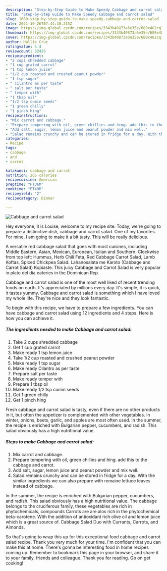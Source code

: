 ```yaml
---
description: "Step-by-Step Guide to Make Speedy Cabbage and carrot salad"
title: "Step-by-Step Guide to Make Speedy Cabbage and carrot salad"
slug: 1680-step-by-step-guide-to-make-speedy-cabbage-and-carrot-salad
date: 2021-10-26T07:44:10.215Z
image: https://img-global.cpcdn.com/recipes/3343b40873a6e35e/680x482cq70/cabbage-and-carrot-salad-recipe-main-photo.jpg
thumbnail: https://img-global.cpcdn.com/recipes/3343b40873a6e35e/680x482cq70/cabbage-and-carrot-salad-recipe-main-photo.jpg
cover: https://img-global.cpcdn.com/recipes/3343b40873a6e35e/680x482cq70/cabbage-and-carrot-salad-recipe-main-photo.jpg
author: Hallie Cruz
ratingvalue: 4.4
reviewcount: 32426
recipeingredient:
- "2 cups shredded cabbage"
- "1 cup grated carrot"
- "1 tsp lemon juice"
- "1/2 cup roasted and crushed peanut powder"
- "1 tsp sugar"
- " Cilantro as per taste"
- " salt per taste"
- " temper with"
- "1 tbsp oil"
- "1/2 tsp cumin seeds"
- "1 green chilly"
- "1 pinch hing"
recipeinstructions:
- "Mix carrot and cabbage."
- "Prepare tempering with oil, green chillies and hing. add this to the cabbage and carrot."
- "Add salt, sugar, lemon juice and peanut powder and mix well."
- "Salad remains crunchy and can be stored in fridge for a day. With the similar ingredients we can also prepare with romaine lettuce leaves instead of cabbage."
categories:
- Recipe
tags:
- cabbage
- and
- carrot

katakunci: cabbage and carrot 
nutrition: 265 calories
recipecuisine: American
preptime: "PT36M"
cooktime: "PT49M"
recipeyield: "2"
recipecategory: Dinner

---
```



![Cabbage and carrot salad](https://img-global.cpcdn.com/recipes/3343b40873a6e35e/680x482cq70/cabbage-and-carrot-salad-recipe-main-photo.jpg)

Hey everyone, it is Louise, welcome to my recipe site. Today, we're going to prepare a distinctive dish, cabbage and carrot salad. One of my favorites. For mine, I am going to make it a bit tasty. This will be really delicious.

A versatile red cabbage salad that goes with most cuisines, including Middle Eastern, Asian, Mexican, European, Italian and Southern. Clockwise from top left: Hummus, Herb Chili Feta, Red Cabbage Carrot Salad, Lamb Koftas, Spiced Chickpea Salad. Lahanosalata me Karoto (Cabbage and Carrot Salad) Kopiaste. This juicy Cabbage and Carrot Salad is very popular in plato del dia eateries in the Dominican Rep.

Cabbage and carrot salad is one of the most well liked of recent trending foods on earth. It's appreciated by millions every day. It's simple, it is quick, it tastes yummy. Cabbage and carrot salad is something which I have loved my whole life. They're nice and they look fantastic.


To begin with this recipe, we have to prepare a few ingredients. You can have cabbage and carrot salad using 12 ingredients and 4 steps. Here is how you can achieve it.

<!--inarticleads1-->

##### The ingredients needed to make Cabbage and carrot salad:

1. Take 2 cups shredded cabbage
1. Get 1 cup grated carrot
1. Make ready 1 tsp lemon juice
1. Take 1/2 cup roasted and crushed peanut powder
1. Make ready 1 tsp sugar
1. Make ready  Cilantro as per taste
1. Prepare  salt per taste
1. Make ready  temper with
1. Prepare 1 tbsp oil
1. Make ready 1/2 tsp cumin seeds
1. Get 1 green chilly
1. Get 1 pinch hing


Fresh cabbage and carrot salad is tasty, even if there are no other products in it, but often the appetizer is complemented with other vegetables. In winter, onions, beets, garlic, and apples are most often used. In the summer, the recipe is enriched with Bulgarian pepper, cucumbers, and radish. This salad obviously has a high nutritional value. 

<!--inarticleads2-->

##### Steps to make Cabbage and carrot salad:

1. Mix carrot and cabbage.
1. Prepare tempering with oil, green chillies and hing. add this to the cabbage and carrot.
1. Add salt, sugar, lemon juice and peanut powder and mix well.
1. Salad remains crunchy and can be stored in fridge for a day. With the similar ingredients we can also prepare with romaine lettuce leaves instead of cabbage.


In the summer, the recipe is enriched with Bulgarian pepper, cucumbers, and radish. This salad obviously has a high nutritional value. The cabbage belongs to the cruciferous family, these vegetables are rich in phytochemicals, compounds Carrots are are alos rich in the phytochemical beta-carotene. With the addition of antioxidant rich olive oil and lemon juice which is a great source of. Cabbage Salad Duo with Currants, Carrots, and Almonds. 

So that's going to wrap this up for this exceptional food cabbage and carrot salad recipe. Thank you very much for your time. I'm confident that you can make this at home. There's gonna be interesting food in home recipes coming up. Remember to bookmark this page in your browser, and share it to your family, friends and colleague. Thank you for reading. Go on get cooking!
